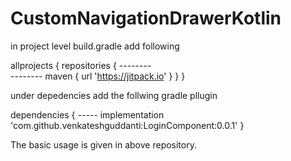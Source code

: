 # CustomNavigationDrawerKotlin

in project level build.gradle add following

allprojects {
    repositories {
       --------        
       --------
        maven { url 'https://jitpack.io' } 
    }
  }

under depedencies add the follwing gradle pllugin

dependencies {
    -----
    implementation 'com.github.venkateshguddanti:LoginComponent:0.0.1'
}

The basic usage is given in above repository.
